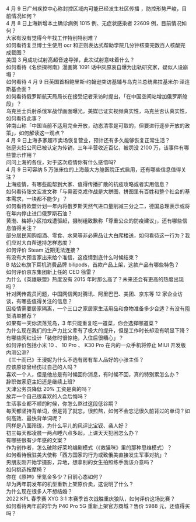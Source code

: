 4 月 9 日广州疾控中心称封控区域内可能已经发生社区传播 ，防控形势严峻，目前情况如何？  
4 月 8 日上海新增本土确诊病例 1015 例、无症状感染者 22609 例，目前情况如何？  
大家有没有觉得今年找工作特别特别难？  
如何看待复旦博士生使用 ocr 和正则表达式帮助学院几分钟核查完数百人核酸完成截图？  
美国 3 月成功试射高超音速导弹，此次试射意味着什么？  
如何看待《名侦探柯南》漫画第 1091 话中灰原哀自爆为出轨研究家，疑似人设崩塌？  
如何看待 4 月 9 日英国首相鲍里斯·约翰逊突访基辅与乌克兰总统弗拉基米尔·泽连斯基会面？  
如何看待俄罗斯航天局局长在接受记者采访时提出，「在中国空间站增加俄罗斯舱段」？  
乌克兰士兵射杀俄军战俘画面曝光，美媒已证实视频真实性，乌克兰否认真实性，如何看待此事？  
钟南山称「中国当前不适用完全开放，动态清零是可取的，但要进行逐步开放的政策」，如何解读这一观点？  
4 月 9 日上海多家超市卖场恢复营业，预计还有多久能够恢复正常生活？  
张庭夫妇公司已被认定为传销，三年半营收近百亿，被罚没 2100 万，该事件有哪些警示作用？  
问问上海的各位，对于这次疫情你有什么感悟吗?  
4 月 9 日可容纳 5 万张床位的上海最大方舱医院正式启用，还有哪些信息值得关注？  
上海疫情，有哪些能帮到大家、值得传播扩散的抗疫攻略或者实用信息？  
如何看待张文宏发文称「与奥密克戎作战是大拼图，拼图里有百姓和整个社会的基本需求，一块都不能少」？  
如何看待欧盟计划一年内将俄罗斯天然气进口量削减三分之二，德国总理表示或将在年内停止进口俄罗斯石油？  
黄渤、梅婷小区拍戏遭驱赶，摄制组致歉称「尊重公众的防疫建议」，还有哪些信息值得关注？  
部分居民网购烟酒、零食、水果等非必需品让大白爬楼送，如何看待这一行为？我们应对大白帮送持怎样态度？  
如何评价 Steam 近期无法连接？  
有没有大预言家出来给个准信，这疫情到底什么时候结束？  
B 站公布旗下耳机消费品牌 bilipods，首款产品上架，这款产品有哪些特色？  
如何评价京东集团新上任的 CEO 徐雷？  
为什么《英雄联盟》热度没有 2015 年时那么高了？未来还会有更高的热度出现吗？  
针对网传裁员问题，中国网信网对腾讯、阿里巴巴、美团、京东等 12 家企业访谈，有哪些值得关注的信息？  
因疫情需要居家隔离，一个三口之家居家生活用品和食物准备多少合适？有没有囤货清单推荐？  
如果有一天你流落荒岛，3 年只能重复吃一道菜，你会选择哪道菜？  
为什么现在我们的生产力比父辈有了极大的提升，但是工作时长却没有明显下降？  
有哪些网红设计「装修时很惊艳，入住后很糟心」？  
如何评价包括小米 10 、 10 Pro 、 K30 Pro 在内的一众手机将停止 MIUI 开发版内测公测?  
《三十而已》王漫妮为什么不选有房有车人品好的小张主任？  
应该原谅曾经伤过自己的人吗？  
喜欢一个人，但是他总是有时候回你消息，有时候不回，真的特别累怎么办？  
辞职做家庭主妇还是继续上班?  
天津公务员降低 20% 工资是真的吗？  
放弃一个自己很喜欢的人会后悔吗？  
生活事业都不顺的时候，你怎么熬过这段低谷期？  
每天都坚持背单词，但是背了就忘，很煎熬，如何不会忘记很久前背过的单词？如何高效、最快背单词呢？  
同样是八面玲珑，为什么平儿的风评比宝钗、袭人好？  
初三每天都凌晨一两点睡六点多起，上课天天犯困怎么办？  
有哪些很有少年感的文案？  
作为创作者，怎么破除好莱坞编剧模式（《救猫咪》里的那种思维模式）？  
如何看待俄驻美大使称「西方国家的行为或致俄美直接发生军事对抗」?  
男朋友刚开始学摄影，异地，想拿别的女生拍照练手我该介意吗？  
如何挑选按摩椅？  
你在《原神》里氪金多少？目前心态如何？  
华为两年前发布的机型重新上架原价卖，这说明了什么？  
为什么现在很多人不想结婚？  
2022 KPL 春季赛 XYG 3:1 本赛季首次战胜重庆狼队，如何评价这场比赛？  
如何看待两年前的华为 P40 Pro 5G 重新上架官方商城？售价 5988 元，还值得买吗？  
